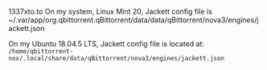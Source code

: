 1337xto.to
On my system, Linux Mint 20, Jackett config file is
~/.var/app/org.qbittorrent.qBittorrent/data/data/qBittorrent/nova3/engines/jackett.json

On my Ubuntu 18.04.5 LTS, Jackett config file is located at: 
``/home/qbittorrent-nox/.local/share/data/qBittorrent/nova3/engines/jackett.json``
